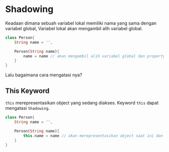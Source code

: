# Shadowing

Keadaan dimana sebuah variabel lokal memiliki nama yang sama dengan variabel global, Variabel lokal akan mengambil alih variabel global.

```dart
class Person{
    String name = '',

    Person(String name){
        name = name // akan mengambil alih variabel global dan property name tidak akan bisa diakses lagi
    }
}
```

Lalu bagaimana cara mengatasi nya?

## This Keyword

`this` merepresentasikan object yang sedang diakses. Keyword `this` dapat mengatasi `Shadowing`.

```dart
class Person{
    String name = '',

    Person(String name){
        this.name = name // akan merepresentasikan object saat ini dan mengambil property name
    }
}
```

